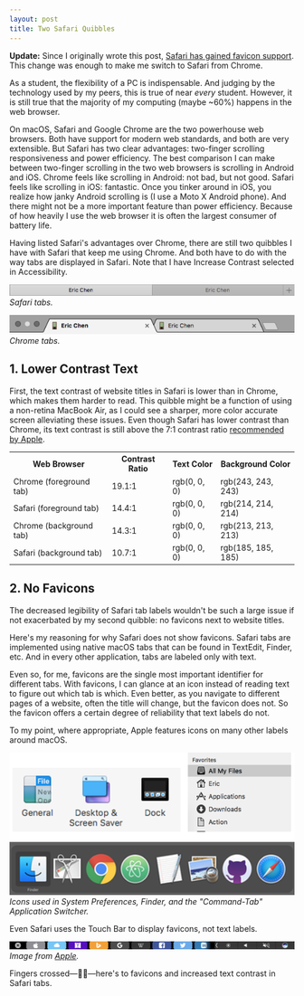 ```yaml
---
layout: post
title: Two Safari Quibbles
---
```


**Update:** Since I originally wrote this post, [Safari has gained favicon support](https://www.macrumors.com/2018/06/05/safari-12-favicons/). This change was enough to make me switch to Safari from Chrome.


As a student, the flexibility of a PC is indispensable. And judging by the technology used by my peers, this is true of near *every* student. However, it is still true that the majority of my computing (maybe ~60%) happens in the web browser.

On macOS, Safari and Google Chrome are the two powerhouse web browsers. Both have support for modern web standards, and both are very extensible. But Safari has two clear advantages: two-finger scrolling responsiveness and power efficiency. The best comparison I can make between two-finger scrolling in the two web browsers is scrolling in Android and iOS. Chrome feels like scrolling in Android: not bad, but not good. Safari feels like scrolling in iOS: fantastic. Once you tinker around in iOS, you realize how janky Android scrolling is (I use a Moto X Android phone). And there might not be a more important feature than power efficiency. Because of how heavily I use the web browser it is often the largest consumer of battery life.

Having listed Safari's advantages over Chrome, there are still two quibbles I have with Safari that keep me using Chrome. And both have to do with the way tabs are displayed in Safari. Note that I have Increase Contrast selected in Accessibility.

![safari-tabs.png](/assets/2017/02/safari-tabs.png)*Safari tabs.*

![chrome-tabs.png](/assets/2017/02/chrome-tabs.png)*Chrome tabs.*

## 1. Lower Contrast Text

First, the text contrast of website titles in Safari is lower than in Chrome, which makes them harder to read. This quibble might be a function of using a non-retina MacBook Air, as I could see a sharper, more color accurate screen alleviating these issues. Even though Safari has lower contrast than Chrome, its text contrast is still above the 7:1 contrast ratio [recommended by Apple][apple contrast ratio].

<div class="table-wrapper">
<table>
  <tr>
    <th>Web Browser</th>
    <th>Contrast Ratio</th>
    <th>Text Color</th>
		<th>Background Color</th>
  </tr>
  <tr>
    <td>Chrome (foreground tab)</td>
    <td>19.1:1</td>
    <td>rgb(0, 0, 0)</td>
		<td>rgb(243, 243, 243)</td>
  </tr>
	<tr>
		<td>Safari (foreground tab)</td>
		<td>14.4:1</td>
		<td>rgb(0, 0, 0)</td>
		<td>rgb(214, 214, 214)</td>
	</tr>
	<tr>
		<td>Chrome (background tab)</td>
		<td>14.3:1</td>
		<td>rgb(0, 0, 0)</td>
		<td>rgb(213, 213, 213)</td>
	</tr>
	<tr>
		<td>Safari (background tab)</td>
		<td>10.7:1</td>
		<td>rgb(0, 0, 0)</td>
		<td>rgb(185, 185, 185)</td>
	</tr>
</table>
</div>

## 2. No Favicons

The decreased legibility of Safari tab labels wouldn't be such a large issue if not exacerbated by my second quibble: no favicons next to website titles.

Here's my reasoning for why Safari does not show favicons. Safari tabs are implemented using native macOS tabs that can be found in TextEdit, Finder, etc. And in every other application, tabs are labeled only with text.

Even so, for me, favicons are the single most important identifier for different tabs. With favicons, I can glance at an icon instead of reading text to figure out which tab is which. Even better, as you navigate to different pages of a website, often the title will change, but the favicon does not. So the favicon offers a certain degree of reliability that text labels do not.

To my point, where appropriate, Apple features icons on many other labels around macOS.

![mac-icons.png](/assets/2017/02/mac-icons.png)*Icons used in System Preferences, Finder, and the "Command-Tab" Application Switcher.*

Even Safari uses the Touch Bar to display favicons, not text labels.

![macbookpro-touch-bar-safari-favorites.png](/assets/2017/02/macbookpro-touch-bar-safari-favorites.png)*Image from [Apple](https://support.apple.com/en-us/HT207055).*

Fingers crossed—🤞🤞—here's to favicons and increased text contrast in Safari tabs.

[apple contrast ratio]: https://developer.apple.com/ios/human-interface-guidelines/visual-design/color/

